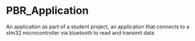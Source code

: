 # PBR_Application
An application as part of a student project, an application that connects to a stm32 
microcontroller via bluetooth to read and transmit data